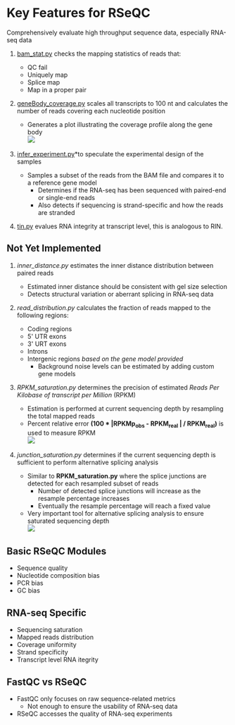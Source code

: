 # Key Features for RSeQC
Comprehensively evaluate high throughput sequence data, especially RNA-seq data

1. [bam_stat.py](http://rseqc.sourceforge.net/#bam-stat-py) checks the mapping statistics of reads that:
    * QC fail
	* Uniquely map
	* Splice map
	* Map in a proper pair

2. [geneBody_coverage.py](http://rseqc.sourceforge.net/#genebody-coverage-py) scales all transcripts to 100 nt and calculates the number of reads covering each nucleotide position
    * Generates a plot illustrating the coverage profile along the gene body  
![](https://cloud.githubusercontent.com/assets/11708268/15725008/bce81f50-2817-11e6-9b03-f205bde446f3.png)

3. [infer_experiment.py](http://rseqc.sourceforge.net/#infer-experiment-py)*to speculate the experimental design of the samples
    * Samples a subset of the reads from the BAM file and compares it to a reference gene model
		+ Determines if the RNA-seq has been sequenced with paired-end or single-end reads
		+ Also detects if sequencing is strand-specific and how the reads are stranded

4. [tin.py](http://rseqc.sourceforge.net/#tin-py) evalues RNA integrity at transcript level, this is analogous to RIN. 

## Not Yet Implemented

1. *inner_distance.py* estimates the inner distance distribution between paired reads
    * Estimated inner distance should be consistent with gel size selection
	* Detects structural variation or aberrant splicing in RNA-seq data

2. *read_distribution.py* calculates the fraction of reads mapped to the following regions:
    * Coding regions
	* 5' UTR exons
	* 3' URT exons
	* Introns
	* Intergenic regions *based on the gene model provided*
	    + Background noise levels can be estimated by adding custom gene models

3. *RPKM_saturation.py* determines the precision of estimated *Reads Per Kilobase of transcript per Million* (RPKM)
    * Estimation is performed at current sequencing depth by resampling the total mapped reads
	* Percent relative error **(100 * |RPKMp<sub>obs</sub> - RPKM<sub>real</sub> | / RPKM<sub>real</sub>)** is used to measure RPKM  
![](https://cloud.githubusercontent.com/assets/11708268/15725749/4ba206ae-281b-11e6-9065-8264178f0aad.png)

4. *junction_saturation.py* determines if the current sequencing depth is sufficient to perform alternative splicing analysis
    * Similar to **RPKM_saturation.py** where the splice junctions are detected for each resampled subset of reads
		+ Number of detected splice junctions will increase as the resample percentage increases 
		+ Eventually the resample percentage will reach a fixed value
	* Very important tool for alternative splicing analysis to ensure saturated sequencing depth  
![](https://cloud.githubusercontent.com/assets/11708268/15746372/49616932-28a4-11e6-9aee-725ee306ac28.png)

## Basic RSeQC Modules
* Sequence quality
* Nucleotide composition bias
* PCR bias
* GC bias

## RNA-seq Specific
* Sequencing saturation
* Mapped reads distribution
* Coverage uniformity
* Strand specificity
* Transcript level RNA itegrity

## FastQC vs RSeQC
* FastQC only focuses on raw sequence-related metrics
    + Not enough to ensure the usability of RNA-seq data
* RSeQC accesses the quality of RNA-seq experiments
